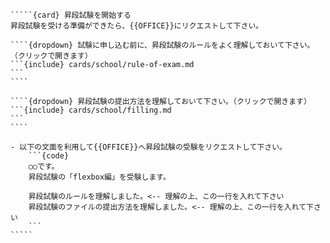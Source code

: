 ``````{div} taskcard
`````{card} 昇段試験を開始する
昇段試験を受ける準備ができたら、{{OFFICE}}にリクエストして下さい。

````{dropdown} 試験に申し込む前に、昇段試験のルールをよく理解しておいて下さい。（クリックで開きます）
```{include} cards/school/rule-of-exam.md
```
````

````{dropdown} 昇段試験の提出方法を理解しておいて下さい。（クリックで開きます）
```{include} cards/school/filling.md
```
````

- 以下の文面を利用して{{OFFICE}}へ昇段試験の受験をリクエストして下さい。
	```{code}
	○○です。
	昇段試験の「flexbox編」を受験します。

	昇段試験のルールを理解しました。<-- 理解の上、この一行を入れて下さい
	昇段試験のファイルの提出方法を理解しました。<-- 理解の上、この一行を入れて下さい
	```
`````
``````
